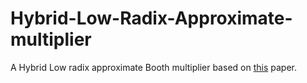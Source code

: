 # Hybrid-Low-Radix-Approximate-multiplier
A Hybrid Low radix approximate Booth multiplier based on <a href="https://www.researchgate.net/publication/339370491_Hybrid_Low_Radix_Encoding-Based_Approximate_Booth_Multipliers">this</a> paper.
